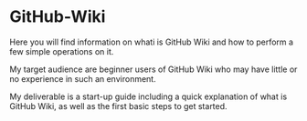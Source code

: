 # GitHub-Wiki

Here you will find information on whati is GitHub Wiki and how to perform a few simple operations on it.

My target audience are beginner users of GitHub Wiki who may have little or no experience in such an environment.

My deliverable is a start-up guide including a quick explanation of what is GitHub Wiki, as well as the first basic steps to get started.
